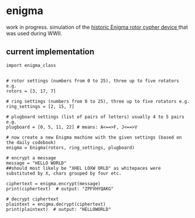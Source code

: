 # enigma
work in progress. simulation of the [historic Enigma rotor cypher device
](https://en.wikipedia.org/wiki/Enigma_machine) that was used during WWII.

## current implementation 
``` 
import enigma_class


# rotor settings (numbers from 0 to 25), three up to five rotators e.g.
rotors = [3, 17, 7]

# ring settings (numbers from 0 to 25), three up to five rotators e.g.
ring_settings = [2, 15, 7]

# plugboard settings (list of pairs of letters) usually 4 to 5 pairs e.g.
plugboard = [0, 5, 11, 22] # means: A<==>F, J<==>V

# now create a new Enigma machine with the given settings (based on the daily codebook)
enigma = Enigma(rotors, ring_settings, plugboard)

# encrypt a message
message = "HELLO WORLD"
##should most likely be "XHEL LOXW ORLD" as whitepaces were substituted by X, chars grouped by four etc.

ciphertext = enigma.encrypt(message)
print(ciphertext)  # output: "ZPFVHYQAKG"

# decrypt ciphertext
plaintext = enigma.decrypt(ciphertext)
print(plaintext)  # output: "HELLOWORLD"
